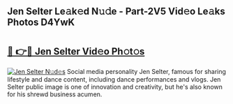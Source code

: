 ## Jen Selter Le𝚊k𝚎d N𝚞𝚍e - Part-2V5 Vid𝚎o Le𝚊ks Photos D4YwK

# <h2><a href="http://fbbxhz.evod.top/?m=Jen+Selter">🔗 👉🔴 Jen Selter Vid𝚎o Ph𝚘t𝚘s</a></h2>

[![Jen Selter N𝚞d𝚎s](https://i.imgur.com/8V9OHl7.gif)](http://fbbxhz.evod.top/?m=Jen+Selter)
Social media personality Jen Selter, famous for sharing lifestyle and dance content, including dance performances and vlogs. Jen Selter public image is one of innovation and creativity, but he's also known for his shrewd business acumen. 
